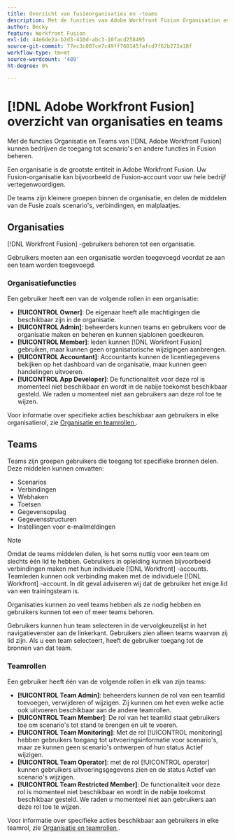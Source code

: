 ```yaml
---
title: Overzicht van fusieorganisaties en -teams
description: Met de functies van Adobe Workfront Fusion Organisation en Teams kunnen ondernemingen de toegang tot scenario's en andere functies in Fusion controleren.
author: Becky
feature: Workfront Fusion
exl-id: 44e6de2a-b2d3-410d-abc3-10facd258495
source-git-commit: 77ec3c007ce7c49ff760145fafcd7f62b273a18f
workflow-type: tm+mt
source-wordcount: '489'
ht-degree: 0%

---
```


# [!DNL Adobe Workfront Fusion] overzicht van organisaties en teams

Met de functies Organisatie en Teams van [!DNL Adobe Workfront Fusion] kunnen bedrijven de toegang tot scenario&#39;s en andere functies in Fusion beheren.

Een organisatie is de grootste entiteit in Adobe Workfront Fusion. Uw Fusion-organisatie kan bijvoorbeeld de Fusion-account voor uw hele bedrijf vertegenwoordigen.

De teams zijn kleinere groepen binnen de organisatie, en delen de middelen van de Fusie zoals scenario&#39;s, verbindingen, en malplaatjes.

## Organisaties

[!DNL Workfront Fusion] -gebruikers behoren tot een organisatie.

Gebruikers moeten aan een organisatie worden toegevoegd voordat ze aan een team worden toegevoegd.

### Organisatiefuncties

Een gebruiker heeft een van de volgende rollen in een organisatie:

* **[!UICONTROL Owner]**: De eigenaar heeft alle machtigingen die beschikbaar zijn in de organisatie.
* **[!UICONTROL Admin]**: beheerders kunnen teams en gebruikers voor de organisatie maken en beheren en kunnen sjablonen goedkeuren.
* **[!UICONTROL Member]**: leden kunnen [!DNL Workfront Fusion] gebruiken, maar kunnen geen organisatorische wijzigingen aanbrengen.
* **[!UICONTROL Accountant]**: Accountants kunnen de licentiegegevens bekijken op het dashboard van de organisatie, maar kunnen geen handelingen uitvoeren.
* **[!UICONTROL App Developer]**: De functionaliteit voor deze rol is momenteel niet beschikbaar en wordt in de nabije toekomst beschikbaar gesteld. We raden u momenteel niet aan gebruikers aan deze rol toe te wijzen.

Voor informatie over specifieke acties beschikbaar aan gebruikers in elke organisatierol, zie [ Organisatie en teamrollen ](/help/workfront-fusion/references/licenses-and-roles/organization-roles.md).

## Teams

Teams zijn groepen gebruikers die toegang tot specifieke bronnen delen. Deze middelen kunnen omvatten:

* Scenarios
* Verbindingen
* Webhaken
* Toetsen
* Gegevensopslag
* Gegevensstructuren
* Instellingen voor e-mailmeldingen

>[!NOTE]
>
>Omdat de teams middelen delen, is het soms nuttig voor een team om slechts één lid te hebben. Gebruikers in opleiding kunnen bijvoorbeeld verbindingen maken met hun individuele [!DNL Workfront] -accounts. Teamleden kunnen ook verbinding maken met de individuele [!DNL Workfront] -account. In dit geval adviseren wij dat de gebruiker het enige lid van een trainingsteam is.

Organisaties kunnen zo veel teams hebben als ze nodig hebben en gebruikers kunnen tot een of meer teams behoren.

Gebruikers kunnen hun team selecteren in de vervolgkeuzelijst in het navigatievenster aan de linkerkant. Gebruikers zien alleen teams waarvan zij lid zijn. Als u een team selecteert, heeft de gebruiker toegang tot de bronnen van dat team.

### Teamrollen

Een gebruiker heeft één van de volgende rollen in elk van zijn teams:

* **[!UICONTROL Team Admin]**: beheerders kunnen de rol van een teamlid toevoegen, verwijderen of wijzigen. Zij kunnen om het even welke actie ook uitvoeren beschikbaar aan de andere teamrollen.
* **[!UICONTROL Team Member]**: De rol van het teamlid staat gebruikers toe om scenario&#39;s tot stand te brengen en uit te voeren.
* **[!UICONTROL Team Monitoring]**: Met de rol [!UICONTROL monitoring] hebben gebruikers toegang tot uitvoeringsinformatie voor scenario&#39;s, maar ze kunnen geen scenario&#39;s ontwerpen of hun status Actief wijzigen.
* **[!UICONTROL Team Operator]**: met de rol [!UICONTROL operator] kunnen gebruikers uitvoeringsgegevens zien en de status Actief van scenario&#39;s wijzigen.
* **[!UICONTROL Team Restricted Member]**: De functionaliteit voor deze rol is momenteel niet beschikbaar en wordt in de nabije toekomst beschikbaar gesteld. We raden u momenteel niet aan gebruikers aan deze rol toe te wijzen.

Voor informatie over specifieke acties beschikbaar aan gebruikers in elke teamrol, zie [ Organisatie en teamrollen ](/help/workfront-fusion/references/licenses-and-roles/organization-roles.md).
